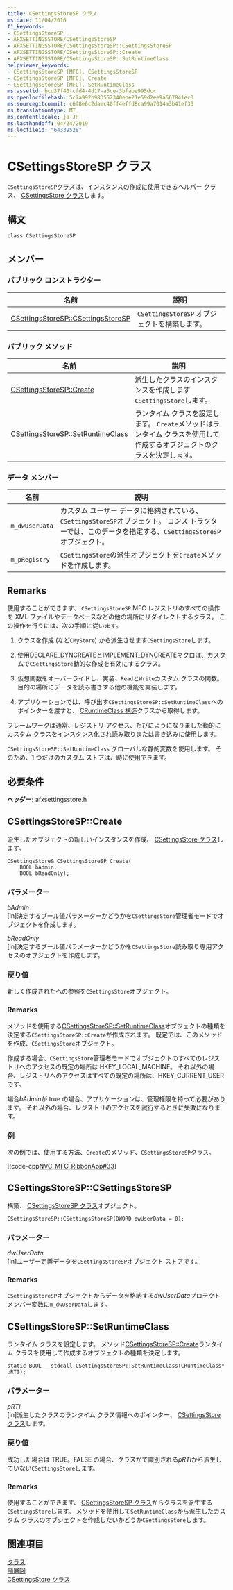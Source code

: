 ```yaml
---
title: CSettingsStoreSP クラス
ms.date: 11/04/2016
f1_keywords:
- CSettingsStoreSP
- AFXSETTINGSSTORE/CSettingsStoreSP
- AFXSETTINGSSTORE/CSettingsStoreSP::CSettingsStoreSP
- AFXSETTINGSSTORE/CSettingsStoreSP::Create
- AFXSETTINGSSTORE/CSettingsStoreSP::SetRuntimeClass
helpviewer_keywords:
- CSettingsStoreSP [MFC], CSettingsStoreSP
- CSettingsStoreSP [MFC], Create
- CSettingsStoreSP [MFC], SetRuntimeClass
ms.assetid: bcd37f40-cfd4-4d17-a5ce-3bfabe995dcc
ms.openlocfilehash: 5c7a992b983552340ebe21e59d2ee9a667841ec0
ms.sourcegitcommit: c6f8e6c2daec40ff4effd8ca99a7014a3b41ef33
ms.translationtype: MT
ms.contentlocale: ja-JP
ms.lasthandoff: 04/24/2019
ms.locfileid: "64339528"
---
```

# <a name="csettingsstoresp-class"></a>CSettingsStoreSP クラス

`CSettingsStoreSP`クラスは、インスタンスの作成に使用できるヘルパー クラス、 [CSettingsStore クラス](../../mfc/reference/csettingsstore-class.md)します。

## <a name="syntax"></a>構文

```
class CSettingsStoreSP
```

## <a name="members"></a>メンバー

### <a name="public-constructors"></a>パブリック コンストラクター

|名前|説明|
|----------|-----------------|
|[CSettingsStoreSP::CSettingsStoreSP](#csettingsstoresp)|`CSettingsStoreSP` オブジェクトを構築します。|

### <a name="public-methods"></a>パブリック メソッド

|名前|説明|
|----------|-----------------|
|[CSettingsStoreSP::Create](#create)|派生したクラスのインスタンスを作成します`CSettingsStore`します。|
|[CSettingsStoreSP::SetRuntimeClass](#setruntimeclass)|ランタイム クラスを設定します。 `Create`メソッドはランタイム クラスを使用して作成するオブジェクトのクラスを決定します。|

### <a name="data-members"></a>データ メンバー

|名前|説明|
|----------|-----------------|
|`m_dwUserData`|カスタム ユーザー データに格納されている、`CSettingsStoreSP`オブジェクト。 コンス トラクターでは、このデータを指定する、`CSettingsStoreSP`オブジェクト。|
|`m_pRegistry`|`CSettingsStore`の派生オブジェクトを`Create`メソッドを作成します。|

## <a name="remarks"></a>Remarks

使用することができます、 `CSettingsStoreSP` MFC レジストリのすべての操作を XML ファイルやデータベースなどの他の場所にリダイレクトするクラス。 この操作を行うには、次の手順に従います。

1. クラスを作成 (など`CMyStore`) から派生させます`CSettingsStore`します。

1. 使用[DECLARE_DYNCREATE](run-time-object-model-services.md#declare_dyncreate)と[IMPLEMENT_DYNCREATE](run-time-object-model-services.md#implement_dyncreate)マクロは、カスタムで`CSettingsStore`動的な作成を有効にするクラス。

1. 仮想関数をオーバーライドし、実装、`Read`と`Write`カスタム クラスの関数。 目的の場所にデータを読み書きする他の機能を実装します。

1. アプリケーションでは、呼び出す`CSettingsStoreSP::SetRuntimeClass`へのポインターを渡すと、 [CRuntimeClass 構造](../../mfc/reference/cruntimeclass-structure.md)クラスから取得します。

フレームワークは通常、レジストリ アクセス、たびにようになりました動的にカスタム クラスをインスタンス化され読み取りまたは書き込みに使用します。

`CSettingsStoreSP::SetRuntimeClass` グローバルな静的変数を使用します。 そのため、1 つだけのカスタム ストアは、時に使用できます。

## <a name="requirements"></a>必要条件

**ヘッダー:** afxsettingsstore.h

##  <a name="create"></a>  CSettingsStoreSP::Create

派生したオブジェクトの新しいインスタンスを作成、 [CSettingsStore クラス](../../mfc/reference/csettingsstore-class.md)します。

```
CSettingsStore& CSettingsStoreSP Create(
    BOOL bAdmin,
    BOOL bReadOnly);
```

### <a name="parameters"></a>パラメーター

*bAdmin*<br/>
[in]決定するブール値パラメーターかどうかを`CSettingsStore`管理者モードでオブジェクトを作成します。

*bReadOnly*<br/>
[in]決定するブール値パラメーターかどうかを`CSettingsStore`読み取り専用アクセスのオブジェクトを作成します。

### <a name="return-value"></a>戻り値

新しく作成されたへの参照を`CSettingsStore`オブジェクト。

### <a name="remarks"></a>Remarks

メソッドを使用する[CSettingsStoreSP::SetRuntimeClass](#setruntimeclass)オブジェクトの種類を決定する`CSettingsStoreSP::Create`が作成されます。 既定では、このメソッドを作成、`CSettingsStore`オブジェクト。

作成する場合、`CSettingsStore`管理者モードでオブジェクトのすべてのレジストリへのアクセスの既定の場所は HKEY_LOCAL_MACHINE。 それ以外の場合、レジストリへのアクセスはすべての既定の場所は、HKEY_CURRENT_USER です。

場合*bAdmin*が true の場合、アプリケーションは、管理権限を持って必要があります。 それ以外の場合、レジストリのアクセスを試行するときに失敗になります。

### <a name="example"></a>例

次の例では、使用する方法、`Create`のメソッド、`CSettingsStoreSP`クラス。

[!code-cpp[NVC_MFC_RibbonApp#33](../../mfc/reference/codesnippet/cpp/csettingsstoresp-class_1.cpp)]

##  <a name="csettingsstoresp"></a>  CSettingsStoreSP::CSettingsStoreSP

構築、 [CSettingsStoreSP クラス](../../mfc/reference/csettingsstoresp-class.md)オブジェクト。

```
CSettingsStoreSP::CSettingsStoreSP(DWORD dwUserData = 0);
```

### <a name="parameters"></a>パラメーター

*dwUserData*<br/>
[in]ユーザー定義データを`CSettingsStoreSP`オブジェクト ストアです。

### <a name="remarks"></a>Remarks

`CSettingsStoreSP`オブジェクトからデータを格納する*dwUserData*プロテクト メンバー変数に`m_dwUserData`します。

##  <a name="setruntimeclass"></a>  CSettingsStoreSP::SetRuntimeClass

ランタイム クラスを設定します。 メソッド[CSettingsStoreSP::Create](#create)ランタイム クラスを使用して作成するオブジェクトの種類を決定します。

```
static BOOL __stdcall CSettingsStoreSP::SetRuntimeClass(CRuntimeClass* pRTI);
```

### <a name="parameters"></a>パラメーター

*pRTI*<br/>
[in]派生したクラスのランタイム クラス情報へのポインター、 [CSettingsStore クラス](../../mfc/reference/csettingsstore-class.md)します。

### <a name="return-value"></a>戻り値

成功した場合は TRUE。FALSE の場合、クラスがで識別される*pRTI*から派生していない`CSettingsStore`します。

### <a name="remarks"></a>Remarks

使用することができます、 [CSettingsStoreSP クラス](../../mfc/reference/csettingsstoresp-class.md)からクラスを派生する`CSettingsStore`します。 メソッドを使用して`SetRuntimeClass`から派生したカスタム クラスのオブジェクトを作成したいかどうか`CSettingsStore`します。

## <a name="see-also"></a>関連項目

[クラス](../../mfc/reference/mfc-classes.md)<br/>
[階層図](../../mfc/hierarchy-chart.md)<br/>
[CSettingsStore クラス](../../mfc/reference/csettingsstore-class.md)
